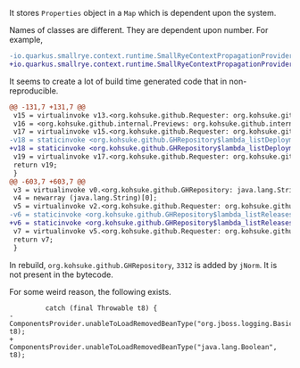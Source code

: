 It stores `Properties` object in a `Map` which is dependent upon the system.

Names of classes are different. They are dependent upon number.
For example,
```diff
-io.quarkus.smallrye.context.runtime.SmallRyeContextPropagationProvider_ProducerMethod_getAllThreadContext_0976a7142503aa8fe2c89bb7ef3f2613a1f1e921_Bean v49;
+io.quarkus.smallrye.context.runtime.SmallRyeContextPropagationProvider_ProducerMethod_getAllThreadContext_0976a7142503aa8fe2c89bb7ef3f2613a1f1e921_Bean v51;
```

It seems to create a lot of build time generated code that in non-reproducible.

```diff
@@ -131,7 +131,7 @@
 v15 = virtualinvoke v13.<org.kohsuke.github.Requester: org.kohsuke.github.GitHubRequest$Builder withPreview(org.kohsuke.github.internal.Previews)>(v14);
 v16 = <org.kohsuke.github.internal.Previews: org.kohsuke.github.internal.Previews FLASH>;
 v17 = virtualinvoke v15.<org.kohsuke.github.Requester: org.kohsuke.github.GitHubRequest$Builder withPreview(org.kohsuke.github.internal.Previews)>(v16);
-v18 = staticinvoke <org.kohsuke.github.GHRepository$lambda_listDeployments_0__3313: java.util.function.Consumer bootstrap$(org.kohsuke.github.GHRepository)>(v0);
+v18 = staticinvoke <org.kohsuke.github.GHRepository$lambda_listDeployments_0__3312: java.util.function.Consumer bootstrap$(org.kohsuke.github.GHRepository)>(v0);
 v19 = virtualinvoke v17.<org.kohsuke.github.Requester: org.kohsuke.github.PagedIterable toIterable(java.lang.Class,java.util.function.Consumer)>(class "[Lorg/kohsuke/github/GHDeployment;", v18);
 return v19;
 }
@@ -603,7 +603,7 @@
 v3 = virtualinvoke v0.<org.kohsuke.github.GHRepository: java.lang.String getApiTailUrl(java.lang.String)>("releases");
 v4 = newarray (java.lang.String)[0];
 v5 = virtualinvoke v2.<org.kohsuke.github.Requester: org.kohsuke.github.GitHubRequest$Builder withUrlPath(java.lang.String,java.lang.String[])>(v3, v4);
-v6 = staticinvoke <org.kohsuke.github.GHRepository$lambda_listReleases_1__3314: java.util.function.Consumer bootstrap$(org.kohsuke.github.GHRepository)>(v0);
+v6 = staticinvoke <org.kohsuke.github.GHRepository$lambda_listReleases_1__3313: java.util.function.Consumer bootstrap$(org.kohsuke.github.GHRepository)>(v0);
 v7 = virtualinvoke v5.<org.kohsuke.github.Requester: org.kohsuke.github.PagedIterable toIterable(java.lang.Class,java.util.function.Consumer)>(class "[Lorg/kohsuke/github/GHRelease;", v6);
 return v7;
 }
```
In rebuild, `org.kohsuke.github.GHRepository`, `3312` is added by `jNorm`. It is not present in the bytecode.

For some weird reason, the following exists.

```
         catch (final Throwable t8) {
-            ComponentsProvider.unableToLoadRemovedBeanType("org.jboss.logging.BasicLogger", t8);
+            ComponentsProvider.unableToLoadRemovedBeanType("java.lang.Boolean", t8);
```
